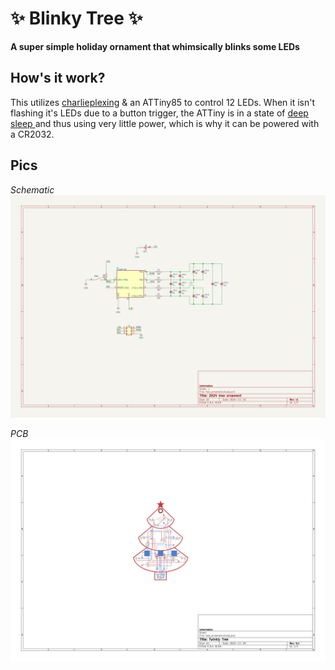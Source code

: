 # ✨ Blinky Tree ✨

**A super simple holiday ornament that whimsically blinks some LEDs**

## How's it work?

This utilizes [charlieplexing](https://en.wikipedia.org/wiki/Charlieplexing) & an ATTiny85 to control 12 LEDs. When it isn't flashing it's LEDs due to a button trigger, the ATTiny is in a state of [deep sleep ](https://onlinedocs.microchip.com/oxy/GUID-317042D4-BCCE-4065-BB05-AC4312DBC2C4-en-US-2/GUID-0EC704BC-648F-4BF6-90AE-0FAF9C596013.html) and thus using very little power, which is why it can be powered with a CR2032.

## Pics

*Schematic*
![2024 Tree Ornament Schematic](pics/tree_ornament.svg)

*PCB*
![2024 Tree Ornament PCB](pics/tree_ornament-pcb.svg)